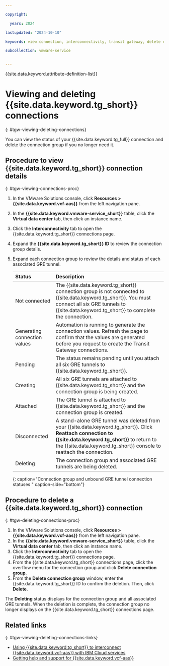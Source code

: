 ```yaml
---

copyright:

  years: 2024

lastupdated: "2024-10-10"

keywords: view connection, interconnectivity, transit gateway, delete connection

subcollection: vmware-service


---
```


{{site.data.keyword.attribute-definition-list}}

# Viewing and deleting {{site.data.keyword.tg_short}} connections
{: #tgw-viewing-deleting-connections}

You can view the status of your {{site.data.keyword.tg_full}} connection and delete the connection group if you no longer need it.

## Procedure to view {{site.data.keyword.tg_short}} connection details
{: #tgw-viewing-connections-proc}

1. In the VMware Solutions console, click **Resources > {{site.data.keyword.vcf-aas}}** from the left navigation pane.
2. In the **{{site.data.keyword.vmware-service_short}}** table, click the **Virtual data center** tab, then click an instance name.
3. Click the **Interconnectivity** tab to open the {{site.data.keyword.tg_short}} connections page.
4. Expand the **{{site.data.keyword.tg_short}} ID** to review the connection group details.
5. Expand each connection group to review the details and status of each associated GRE tunnel.

   | Status | Description |
   |:---- |:----------- |
   | Not connected | The {{site.data.keyword.tg_short}} connection group is not connected to {{site.data.keyword.tg_short}}. You must connect all six GRE tunnels to {{site.data.keyword.tg_short}} to complete the connection. |
   | Generating connection values | Automation is running to generate the connection values. Refresh the page to confirm that the values are generated before you request to create the Transit Gateway connections. |
   | Pending | The status remains pending until you attach all six GRE tunnels to {{site.data.keyword.tg_short}}. |
   | Creating | All six GRE tunnels are attached to {{site.data.keyword.tg_short}} and the connection group is being created. |
   | Attached | The GRE tunnel is attached to {{site.data.keyword.tg_short}} and the connection group is created. |
   | Disconnected | A stand-alone GRE tunnel was deleted from your {{site.data.keyword.tg_short}}. Click **Reattach connection to {{site.data.keyword.tg_short}}** to return to the {{site.data.keyword.tg_short}} console to reattach the connection. |
   | Deleting | The connection group and associated GRE tunnels are being deleted. |
   {: caption="Connection group and unbound GRE tunnel connection statuses " caption-side="bottom"}

## Procedure to delete a {{site.data.keyword.tg_short}} connection
{: #tgw-deleting-connections-proc}

1. In the VMware Solutions console, click **Resources > {{site.data.keyword.vcf-aas}}** from the left navigation pane.
2. In the **{{site.data.keyword.vmware-service_short}}** table, click the **Virtual data center** tab, then click an instance name.
3. Click the **Interconnectivity** tab to open the {{site.data.keyword.tg_short}} connections page.
4. From the {{site.data.keyword.tg_short}} connections page, click the overflow menu for the connection group and click **Delete connection group**.
5. From the **Delete connection group** window, enter the {{site.data.keyword.tg_short}} ID to confirm the deletion. Then, click **Delete**.

The **Deleting** status displays for the connection group and all associated GRE tunnels. When the deletion is complete, the connection group no longer displays on the {{site.data.keyword.tg_short}} connections page.

## Related links
{: #tgw-viewing-deleting-connections-links}

* [Using {{site.data.keyword.tg_short}} to interconnect {{site.data.keyword.vcf-aas}} with IBM Cloud services](/docs/vmware-service?topic=vmware-service-tgw-adding-connections)
* [Getting help and support for {{site.data.keyword.vcf-aas}}](/docs/vmware-service?topic=vmware-service-support)

